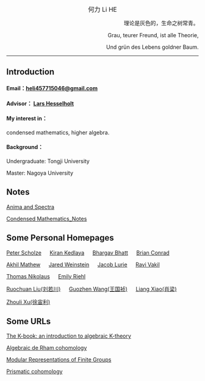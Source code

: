 <center><font size=3>何力 Li HE </font></center>


<p align="right">理论是灰色的，生命之树常青。</p>

<p align="right">Grau, teurer Freund, ist alle Theorie, </p>
  
 <p align="right"> Und grün des Lebens goldner Baum.</p>

---

## Introduction

#### Email：[heli457715046@gmail.com](https://gmail.com)

#### Advisor： [Lars Hesselholt](https://www.math.nagoya-u.ac.jp/~larsh/)

#### My interest in：
condensed mathematics, higher algebra.

#### Background：
Undergraduate: Tongji University

Master: Nagoya University





## Notes
[Anima and Spectra](/An&Sp.pdf)


[Condensed Mathematics_Notes](/CondensedMathematics_Notes.pdf)


## Some Personal Homepages

[Peter Scholze](http://www.math.uni-bonn.de/people/scholze/)
&emsp; 
[Kiran Kedlaya](https://kskedlaya.org/)
&emsp; 
[Bhargav Bhatt](http://www-personal.umich.edu/~bhattb/)
&emsp; 
[Brian Conrad](http://virtualmath1.stanford.edu/~conrad/)

[Akhil Mathew](https://math.uchicago.edu/~amathew/)
&emsp; 
[Jared Weinstein](https://sites.google.com/view/jared-weinstein/home)
&emsp; 
[Jacob Lurie](https://www.math.ias.edu/~lurie/)
&emsp; 
[Ravi Vakil](https://virtualmath1.stanford.edu/~vakil/)



[Thomas Nikolaus](https://www.uni-muenster.de/IVV5WS/WebHop/user/nikolaus/index.html)
&emsp; 
[Emily Riehl](https://emilyriehl.github.io/)




[Ruochuan Liu(刘若川)](https://bicmr.pku.edu.cn/~ruochuan/)
&emsp;
[Guozhen Wang(王国祯)](https://pouiyter.github.io/)
&emsp;
[Liang Xiao(肖梁)](https://bicmr.pku.edu.cn/~lxiao/)

[Zhouli Xu(徐宙利)](https://sites.google.com/view/xuzhouli)



## Some URLs
[The K-book: an introduction to algebraic K-theory](https://sites.math.rutgers.edu/~weibel/Kbook.html)

[Algebraic de Rham cohomology](https://sites.google.com/view/algebraicderham/home)

[Modular Representations of Finite Groups](http://sporadic.stanford.edu/modrep/index.html)

[Prismatic cohomology](https://kskedlaya.org/prismatic/sec_overview.html)

